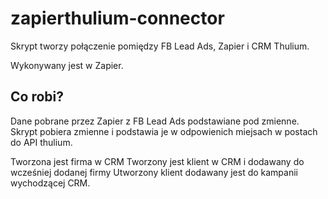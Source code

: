 # zapierthulium-connector

Skrypt tworzy połączenie pomiędzy FB Lead Ads, Zapier i CRM Thulium.

Wykonywany jest w Zapier.

## Co robi?
Dane pobrane przez Zapier z FB Lead Ads podstawiane pod zmienne.
Skrypt pobiera zmienne i podstawia je w odpowienich miejsach w postach do API thulium.

Tworzona jest firma w CRM
Tworzony jest klient w CRM i dodawany do wcześniej dodanej firmy
Utworzony klient dodawany jest do kampanii wychodzącej CRM.
